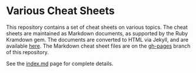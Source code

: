 # Various Cheat Sheets

This repository contains a set of cheat sheets on various topics. The cheat
sheets are maintained as Markdown documents, as supported by the Ruby
Kramdown gem. The documents are converted to HTML via Jekyll, and are
available [here](http://software.clapper.org/cheat-sheets/). The Markdown cheat
sheet files are on the [gh-pages](https://github.com/bmc/cheat-sheets/tree/gh-pages) branch of this repository.

See the [index.md](https://github.com/bmc/cheat-sheets/blob/gh-pages/index.md)
page for complete details.
